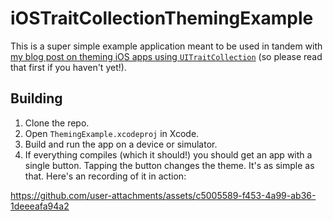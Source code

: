 # iOSTraitCollectionThemingExample

This is a super simple example application meant to be used in tandem with [my blog post on theming iOS apps using `UITraitCollection`](https://dlo.me/archives/2025/01/20/theming-ios-apps-uitraitcollection/) (so please read that first if you haven't yet!).

## Building

1. Clone the repo.
2. Open `ThemingExample.xcodeproj` in Xcode.
3. Build and run the app on a device or simulator.
4. If everything compiles (which it should!) you should get an app with a single button. Tapping the button changes the theme. It's as simple as that. Here's an recording of it in action:

https://github.com/user-attachments/assets/c5005589-f453-4a99-ab36-1deeeafa94a2
